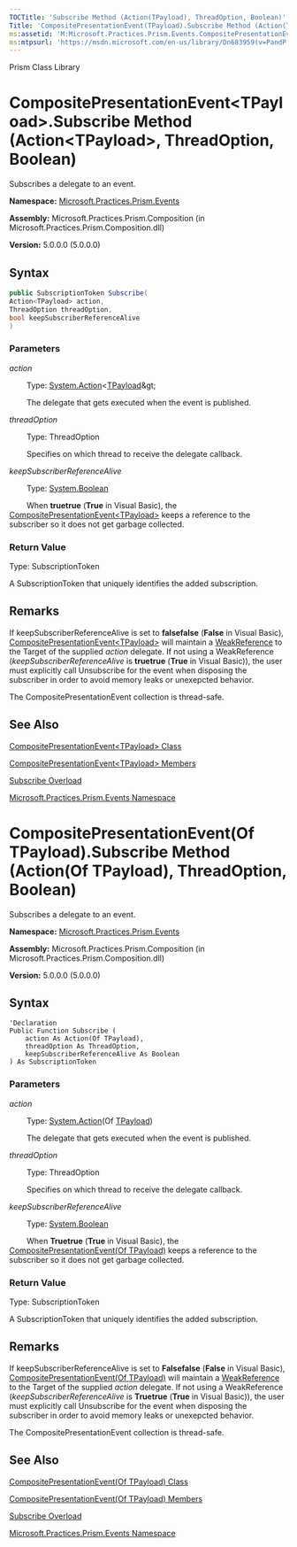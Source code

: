 ```yaml
---
TOCTitle: 'Subscribe Method (Action(TPayload), ThreadOption, Boolean)'
Title: 'CompositePresentationEvent(TPayload).Subscribe Method (Action(TPayload), ThreadOption, Boolean) (Microsoft.Practices.Prism.Events)'
ms:assetid: 'M:Microsoft.Practices.Prism.Events.CompositePresentationEvent\`1.Subscribe(System.Action{\`0},Microsoft.Practices.Prism.PubSubEvents.ThreadOption,System.Boolean)'
ms:mtpsurl: 'https://msdn.microsoft.com/en-us/library/Dn683959(v=PandP.50)'
---
```


Prism Class Library

# CompositePresentationEvent&lt;TPayload&gt;.Subscribe Method (Action&lt;TPayload&gt;, ThreadOption, Boolean)

Subscribes a delegate to an event.

**Namespace:** [Microsoft.Practices.Prism.Events](https://msdn.microsoft.com/en-us/library/microsoft.practices.prism.events(v=pandp.50))

**Assembly:** Microsoft.Practices.Prism.Composition (in Microsoft.Practices.Prism.Composition.dll)

**Version:** 5.0.0.0 (5.0.0.0)

## Syntax

``` C#
public SubscriptionToken Subscribe(
Action<TPayload> action,
ThreadOption threadOption,
bool keepSubscriberReferenceAlive
) 
```


### Parameters

*action*

&nbsp;&nbsp;&nbsp;&nbsp;&nbsp;&nbsp;&nbsp;&nbsp;Type: [System.Action](http://msdn.microsoft.com/en-us/library/018hxwa8)&lt;[TPayload](https://msdn.microsoft.com/en-us/library/gg431412(v=pandp.50))&gt;
  
&nbsp;&nbsp;&nbsp;&nbsp;&nbsp;&nbsp;&nbsp;&nbsp;The delegate that gets executed when the event is published.

*threadOption*

&nbsp;&nbsp;&nbsp;&nbsp;&nbsp;&nbsp;&nbsp;&nbsp;Type: ThreadOption

&nbsp;&nbsp;&nbsp;&nbsp;&nbsp;&nbsp;&nbsp;&nbsp;Specifies on which thread to receive the delegate callback.

*keepSubscriberReferenceAlive*

&nbsp;&nbsp;&nbsp;&nbsp;&nbsp;&nbsp;&nbsp;&nbsp;Type: [System.Boolean](http://msdn.microsoft.com/en-us/library/a28wyd50)

&nbsp;&nbsp;&nbsp;&nbsp;&nbsp;&nbsp;&nbsp;&nbsp;When **truetrue** (**True** in Visual Basic), the [CompositePresentationEvent&lt;TPayload&gt;](https://msdn.microsoft.com/en-us/library/gg431412(v=pandp.50)) keeps a reference to the subscriber so it does not get garbage collected.

### Return Value

Type: SubscriptionToken

A SubscriptionToken that uniquely identifies the added subscription.

## Remarks

If keepSubscriberReferenceAlive is set to **falsefalse** (**False** in Visual Basic), [CompositePresentationEvent&lt;TPayload&gt;](https://msdn.microsoft.com/en-us/library/gg431412(v=pandp.50)) will maintain a [WeakReference](http://msdn.microsoft.com/en-us/library/hbh8w2zd) to the Target of the supplied *action* delegate. If not using a WeakReference (*keepSubscriberReferenceAlive* is **truetrue**  (**True** in Visual Basic)), the user must explicitly call Unsubscribe for the event when disposing the subscriber in order to avoid memory leaks or unexepcted behavior.

The CompositePresentationEvent collection is thread-safe.

## See Also

[CompositePresentationEvent&lt;TPayload&gt; Class](https://msdn.microsoft.com/en-us/library/gg431412(v=pandp.50))

[CompositePresentationEvent&lt;TPayload&gt; Members](https://msdn.microsoft.com/en-us/library/gg430765(v=pandp.50))

[Subscribe Overload](https://msdn.microsoft.com/en-us/library/gg419057(v=pandp.50))

[Microsoft.Practices.Prism.Events Namespace](https://msdn.microsoft.com/en-us/library/microsoft.practices.prism.events(v=pandp.50))

# CompositePresentationEvent(Of TPayload).Subscribe Method (Action(Of TPayload), ThreadOption, Boolean)

Subscribes a delegate to an event.

**Namespace:** [Microsoft.Practices.Prism.Events](https://msdn.microsoft.com/en-us/library/microsoft.practices.prism.events(v=pandp.50))

**Assembly:** Microsoft.Practices.Prism.Composition (in Microsoft.Practices.Prism.Composition.dll)

**Version:** 5.0.0.0 (5.0.0.0)

## Syntax

``` VB 
'Declaration
Public Function Subscribe ( 
	action As Action(Of TPayload),
	threadOption As ThreadOption,
	keepSubscriberReferenceAlive As Boolean
) As SubscriptionToken
```


### Parameters

*action*    

&nbsp;&nbsp;&nbsp;&nbsp;&nbsp;&nbsp;&nbsp;&nbsp;Type: [System.Action](http://msdn.microsoft.com/en-us/library/018hxwa8)(Of [TPayload](https://msdn.microsoft.com/en-us/library/gg431412(v=pandp.50)))

&nbsp;&nbsp;&nbsp;&nbsp;&nbsp;&nbsp;&nbsp;&nbsp;The delegate that gets executed when the event is published.

*threadOption*

&nbsp;&nbsp;&nbsp;&nbsp;&nbsp;&nbsp;&nbsp;&nbsp;Type: ThreadOption

&nbsp;&nbsp;&nbsp;&nbsp;&nbsp;&nbsp;&nbsp;&nbsp;Specifies on which thread to receive the delegate callback.

*keepSubscriberReferenceAlive*

&nbsp;&nbsp;&nbsp;&nbsp;&nbsp;&nbsp;&nbsp;&nbsp;Type: [System.Boolean](http://msdn.microsoft.com/en-us/library/a28wyd50)

&nbsp;&nbsp;&nbsp;&nbsp;&nbsp;&nbsp;&nbsp;&nbsp;When **Truetrue** (**True** in Visual Basic), the [CompositePresentationEvent(Of TPayload)](https://msdn.microsoft.com/en-us/library/gg431412(v=pandp.50)) keeps a reference to the subscriber so it does not get garbage collected.

### Return Value

Type: SubscriptionToken

A SubscriptionToken that uniquely identifies the added subscription.

## Remarks

If keepSubscriberReferenceAlive is set to **Falsefalse** (**False** in Visual Basic), [CompositePresentationEvent(Of TPayload)](https://msdn.microsoft.com/en-us/library/gg431412(v=pandp.50)) will maintain a [WeakReference](http://msdn.microsoft.com/en-us/library/hbh8w2zd) to the Target of the supplied *action* delegate. If not using a WeakReference (*keepSubscriberReferenceAlive* is **Truetrue**  (**True** in Visual Basic)), the user must explicitly call Unsubscribe for the event when disposing the subscriber in order to avoid memory leaks or unexepcted behavior.

The CompositePresentationEvent collection is thread-safe.

## See Also

[CompositePresentationEvent(Of TPayload) Class](https://msdn.microsoft.com/en-us/library/gg431412(v=pandp.50))

[CompositePresentationEvent(Of TPayload) Members](https://msdn.microsoft.com/en-us/library/gg430765(v=pandp.50))

[Subscribe Overload](https://msdn.microsoft.com/en-us/library/gg419057(v=pandp.50))

[Microsoft.Practices.Prism.Events Namespace](https://msdn.microsoft.com/en-us/library/microsoft.practices.prism.events(v=pandp.50))